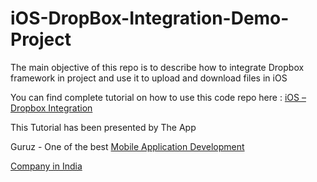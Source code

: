 iOS-DropBox-Integration-Demo-Project
====================================

The main objective of this repo is to describe how to integrate Dropbox framework in project and use it to upload and download files in iOS







You can find complete tutorial on how to use this code repo here : <a href="http://www.theappguruz.com/ios/ios-dropbox-integration/">iOS – Dropbox Integration</a>

This Tutorial has been presented by The App 

Guruz - One of the best <a href="http://www.theappguruz.com/mobile-application-development/">Mobile Application Development 

Company in India</a>
